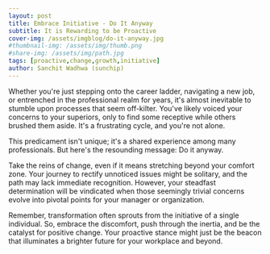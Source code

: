 ```yaml
---
layout: post
title: Embrace Initiative - Do It Anyway
subtitle: It is Rewarding to be Proactive
cover-img: /assets/imgblog/do-it-anyway.jpg
#thumbnail-img: /assets/img/thumb.png
#share-img: /assets/img/path.jpg
tags: [proactive,change,growth,initiative]
author: Sanchit Wadhwa (sunchip)
---
```


Whether you're just stepping onto the career ladder, navigating a new job, or entrenched in the professional realm for years, it's almost inevitable to stumble upon processes that seem off-kilter. You've likely voiced your concerns to your superiors, only to find some receptive while others brushed them aside. It's a frustrating cycle, and you're not alone.

This predicament isn't unique; it's a shared experience among many professionals. But here's the resounding message: Do it anyway.

Take the reins of change, even if it means stretching beyond your comfort zone. Your journey to rectify unnoticed issues might be solitary, and the path may lack immediate recognition. However, your steadfast determination will be vindicated when those seemingly trivial concerns evolve into pivotal points for your manager or organization.

Remember, transformation often sprouts from the initiative of a single individual. So, embrace the discomfort, push through the inertia, and be the catalyst for positive change. Your proactive stance might just be the beacon that illuminates a brighter future for your workplace and beyond.